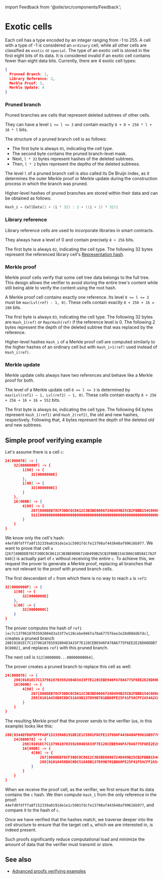 import Feedback from '@site/src/components/Feedback';

# Exotic cells

Each cell has a type encoded by an integer ranging from -1 to 255. A cell with a type of -1 is considered an `ordinary` cell, while all other cells are classified as `exotic` or `special`.
The type of an exotic cell is stored in the first eight bits of its data. It is considered invalid if an exotic cell contains fewer than eight data bits.
Currently, there are 4 exotic cell types:

```json
{
  Prunned Branch: 1,
  Library Reference: 2,
  Merkle Proof: 3,
  Merkle Update: 4
}
```

### Pruned branch

Pruned branches are cells that represent deleted subtrees of other cells.

They can have a level `1 <= l <= 3` and contain exactly `8 + 8 + 256 * l + 16 * l` bits.

The structure of a pruned branch cell is as follows:

- The first byte is always `01`, indicating the cell type.
- The second byte contains the pruned branch-level mask.
- Next,  `l * 32` bytes represent hashes of the deleted subtrees.
- Then, `l * 2` bytes represent the depths of the deleted subtrees.

The level `l` of a pruned branch cell is also called its De Bruijn index, as it determines the outer Merkle proof or Merkle update during the construction process in which the branch was pruned.

Higher-level hashes of pruned branches are stored within their data and can be obtained as follows:

```cpp
Hash_i = CellData[2 + (i * 32) : 2 + ((i + 1) * 32)]
```

### Library reference

Library reference cells are used to incorporate libraries in smart contracts.

They always have a level of 0 and contain precisely `8 + 256` bits.

The first byte is always `02`, indicating the cell type.
The following 32 bytes represent the referenced library cell's [Representation hash](/v3/documentation/data-formats/tlb/cell-boc#standard-cell-representation-hash-calculation).

### Merkle proof

Merkle proof cells verify that some cell tree data belongs to the full tree. This design allows the verifier to avoid storing the entire tree's content while still being able to verify the content using the root hash.

A Merkle proof cell contains exactly one reference. Its level `0 <= l <= 3` must be `max(Lvl(ref) - 1, 0)`. These cells contain exactly `8 + 256 + 16 = 280` bits.

The first byte is always `03`, indicating the cell type.
The following 32 bytes are `Hash_1(ref)` or `ReprHash(ref)` if the reference level is 0.
The following 2 bytes represent the depth of the deleted subtree that was replaced by the reference.

Higher-level hashes `Hash_i` of a Merkle proof cell are computed similarly to the higher hashes of an ordinary cell but with `Hash_i+1(ref)` used instead of `Hash_i(ref)`.

### Merkle update

Merkle update cells always have two references and behave like a Merkle proof for both.

The level of a Merkle update cell `0 <= l <= 3` is determined by `max(Lvl(ref1) − 1, Lvl(ref2) − 1, 0)`. These cells contain exactly `8 + 256 + 256 + 16 + 16 = 552` bits.

The first byte is always `04`, indicating the cell type.
The following 64 bytes represent `Hash_1(ref1)` and `Hash_2(ref2)`, the old and new hashes, respectively.
Following that, 4 bytes represent the depth of the deleted old and new subtrees.

## Simple proof verifying example

Let's assume there is a cell `c`:

```json
24[000078] -> {
	32[0000000F] -> {
		1[80] -> {
			32[0000000E]
		},
		1[00] -> {
			32[0000000C]
		}
	},
	16[000B] -> {
		4[80] -> {
			267[800DEB78CF30DC0C8612C3B3BE0086724D499B25CB2FBBB154C086C8B58417A2F040],
			512[00000000000000000000000000000000000000000000000000000000000000000000000000000000000000000000000000000000000000000000000000000064]
		}
	}
}
```

We know only the cell's hash: `44efd0fdfffa8f152339a0191de1e1c5901fdcfe13798af443640af99616b977`. We want to prove that cell `a` (`267[800DEB78CF30DC0C8612C3B3BE0086724D499B25CB2FBBB154C086C8B58417A2F040]`) is actually part of `c` without receiving the entire `c`.
To achieve this, we request the prover to generate a Merkle proof, replacing all branches that are not relevant to the proof with pruned branch cells.

The first descendant of `c` from which there is no way to reach `a` is `ref1`:

```json
32[0000000F] -> {
	1[80] -> {
		32[0000000E]
	},
	1[00] -> {
		32[0000000C]
	}
}
```

The prover computes the hash of `ref1` `[ec7c1379618703592804d3a33f7e120cebe946fa78a6775f6ee2e28d80ddb7dc]`, creates a pruned branch `288[0101EC7C1379618703592804D3A33F7E120CEBE946FA78A6775F6EE2E28D80DDB7DC0002]`, and replaces `ref1` with this pruned branch.

The next cell is `512[0000000...00000000064]`.

The prover creates a pruned branch to replace this cell as well:

```json
24[000078] -> {
	288[0101EC7C1379618703592804D3A33F7E120CEBE946FA78A6775F6EE2E28D80DDB7DC0002],
	16[000B] -> {
		4[80] -> {
			267[800DEB78CF30DC0C8612C3B3BE0086724D499B25CB2FBBB154C086C8B58417A2F040],
			288[0101A458B8C0DC516A9B137D99B701BB60FE25F41F5ACFF2A54A2CA4936688880E640000]
		}
	}
}
```

The resulting Merkle proof that the prover sends to the verifier (us, in this example) looks like this:

```json
280[0344EFD0FDFFFA8F152339A0191DE1E1C5901FDCFE13798AF443640AF99616B9770003] -> {
	24[000078] -> {
		288[0101EC7C1379618703592804D3A33F7E120CEBE946FA78A6775F6EE2E28D80DDB7DC0002],
		16[000B] -> {
			4[80] -> {
				267[800DEB78CF30DC0C8612C3B3BE0086724D499B25CB2FBBB154C086C8B58417A2F040],
				288[0101A458B8C0DC516A9B137D99B701BB60FE25F41F5ACFF2A54A2CA4936688880E640000]
			}
		}
	}
}
```

When we receive the proof cell, as the verifier, we first ensure that its data contains the `c` hash. We then compute `Hash_1` from the only reference in the proof: `44efd0fdfffa8f152339a0191de1e1c5901fdcfe13798af443640af99616b977`, and compare it to the hash of `c`.

Once we have verified that the hashes match, we traverse deeper into the cell structure to ensure that the target cell `a`, which we are interested in, is indeed present.

Such proofs significantly reduce computational load and minimize the amount of data that the verifier must transmit or store.

## See also

- [Advanced proofs verifying examples](/v3/documentation/data-formats/tlb/proofs)

<Feedback />

